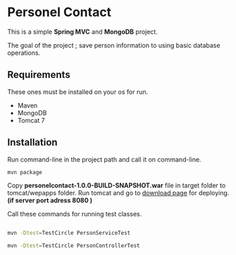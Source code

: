 # Personel Contact

 This is a simple **Spring MVC** and **MongoDB** project.
 
 The goal of the project ; save person information to using basic database operations.
 
## Requirements

These ones must be installed on your os for run.
 - Maven 
 - MongoDB 
 - Tomcat 7
 
## Installation

Run command-line in the project path and call it on command-line.
```sh
mvn package
```

Copy **personelcontact-1.0.0-BUILD-SNAPSHOT.war** file in target folder to tomcat/wepapps folder.
Run tomcat and go to [download page](http://www.primefaces.org/downloads) for deploying.**(if server port adress 8080 )**

Call these commands for running test classes.

```sh

mvn -Dtest=TestCircle PersonServiceTest

mvn -Dtest=TestCircle PersonControllerTest
```

